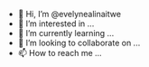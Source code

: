 - 👋 Hi, I’m @evelynealinaitwe
- 👀 I’m interested in ...
- 🌱 I’m currently learning ...
- 💞️ I’m looking to collaborate on ...
- 📫 How to reach me ...

<!---
evelynealinaitwe/evelynealinaitwe is a ✨ special ✨ repository because its `README.md` (this file) appears on your GitHub profile.
You can click the Preview link to take a look at your changes.
--->

